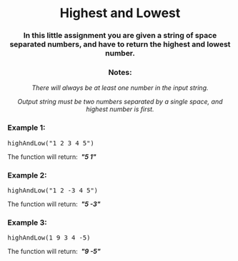 <div align = "center">

# Highest and Lowest

</div>

<div align = "center">

<h3>In this little assignment you are given a string of space separated numbers, and have to return the highest and lowest number.</h3>

<h3>Notes:</h3>

<p> <em>There will always be at least one number in the input string.</em> </p>

<p> <em>Output string must be two numbers separated by a single space, and highest number is first.</em> </p>

</div>

<h3>Example 1:</h3>

<pre>highAndLow("1 2 3 4 5")</pre>

<p>The function will return: &nbsp;<strong><em>"5 1"</em></strong></p>

<h3>Example 2:</h3>

<pre>highAndLow("1 2 -3 4 5")</pre>

<p>The function will return: &nbsp;<strong><em>"5 -3"</em></strong></p>

<h3>Example 3:</h3>

<pre>highAndLow(1 9 3 4 -5)</pre>

<p>The function will return: &nbsp;<strong><em>"9 -5"</em></strong></p>
